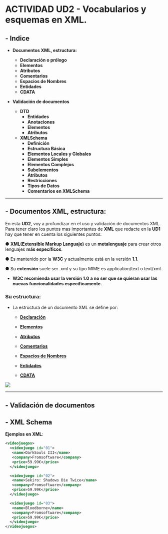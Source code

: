 # ACTIVIDAD UD2 - Vocabularios y esquemas en XML. 

## - **Indice** ##
+ **Documentos XML, estructura:**
  + **Declaración o prólogo**   
  + **Elementos**
  + **Atributos**
  + **Comentarios**
  + **Espacios de Nombres**
  + **Entidades**
  + **CDATA**

+ **Validación de documentos**
  + **DTD**
    + **Entidades**
    + **Anotaciones**
    + **Elementos**
    + **Atributos** 
  + **XMLSchema**
    + **Definición**
    + **Estructura Básica**
    + **Elementos Locales y Globales**
    + **Elementos Simples**
    + **Elementos Complejos**
    + **Subelementos**
    + **Atributos**
    + **Restricciones**
    + **Tipos de Datos**
    + **Comentarios en XMLSchema**

-----------------------------------------

## - **Documentos XML, estructura:** 

En esta **UD2**, voy a profundizar en el uso y validación de documentos XML. Para tener claro los puntos mas importantes de **XML** que redacte en la **UD1** hay que tener en cuenta los siguientes puntos:

● **XML(Extensible Markup Languaje)** es un **metalenguaje** para crear otros
lenguajes **más específicos**.

● Es mantenido por la **W3C** y actualmente está en la versión **1.1**.

● Su **extensión** suele ser .xml y su tipo MIME es application/text o text/xml.
* **W3C recomienda usar la versión 1.0 a no ser que se quieran usar las nuevas
funcionalidades específicamente.**

###  **Su estructura:**

+ La estructura de un documento XML se define por:

  + **[Declaración](Declaracion.md)**

  + **[Elementos](Elementos.md)**

  + **[Atributos](Atributos.md)**

  + **[Comentarios](Comentarios.md)**

  + **[Espacios de Nombres](EspaciosdeNombres.md)**

  + **[Entidades](Entidades.md)**

  + **[CDATA](CDATA.md)**


![](https://blog.webnersolutions.com/wp-content/uploads/2019/11/Demo-XMl.png)

------------------------------------------------------------------


## - **Validación de documentos** 

## - **XML Schema** 

**Ejemplos en XML**:

```XML
<videojuegos>
  <videojuego id="01">
   <name>DarkSouls III</name>
   <company>Fromsoftware</company>
   <price>59.99€</price>
  </videojuego>

  <videojuego id="02">
   <name>Sekiro: Shadows Die Twice</name>
   <company>Fromsoftware</company>
   <price>59.99€</price>
  </videojuego>   

  <videojuego id="03">
   <name>Bloodborne</name>
   <company>Fromsoftware</company>
   <price>59.99€</price>
  </videojuego>
</videojuegos>
```

